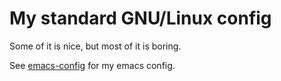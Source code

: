 # My standard GNU/Linux config

Some of it is nice, but most of it is boring.

See [emacs-config](https://github.com/cjbayliss/emacs-config/) for my emacs config.
